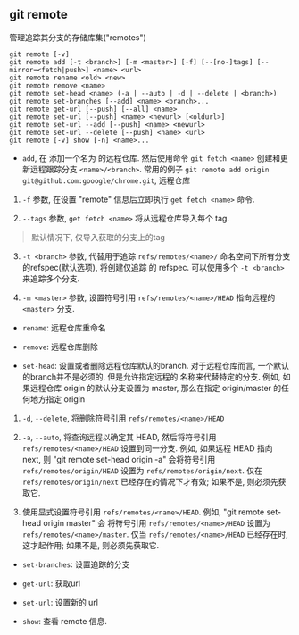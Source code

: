 ## git remote

管理追踪其分支的存储库集("remotes")

```
git remote [-v]
git remote add [-t <branch>] [-m <master>] [-f] [--[no-]tags] [--mirror=<fetch|push>] <name> <url>
git remote rename <old> <new>
git remote remove <name>
git remote set-head <name> (-a | --auto | -d | --delete | <branch>)
git remote set-branches [--add] <name> <branch>...
git remote get-url [--push] [--all] <name>
git remote set-url [--push] <name> <newurl> [<oldurl>]
git remote set-url --add [--push] <name> <newurl>
git remote set-url --delete [--push] <name> <url>
git remote [-v] show [-n] <name>...
```

- `add`, 在 <url> 添加一个名为 <name> 的远程仓库. 然后使用命令 `git fetch <name>` 创建和更新远程跟踪分支 `<name>/<branch>`.
常用的例子 `git remote add origin git@github.com:gooogle/chrome.git`, 远程仓库

1) `-f` 参数, 在设置 "remote" 信息后立即执行 `get fetch <name>` 命令.

2) `--tags` 参数, `get fetch <name>` 将从远程仓库导入每个 tag.

> 默认情况下, 仅导入获取的分支上的tag

3) `-t <branch>` 参数, 代替用于追踪 `refs/remotes/<name>/` 命名空间下所有分支的refspec(默认选项), 将创建仅追踪
<branch>的 refspec. 可以使用多个 `-t <branch>` 来追踪多个分支.

4) `-m <master>` 参数, 设置符号引用 `refs/remotes/<name>/HEAD` 指向远程的 `<master>` 分支.

- `rename`: 远程仓库重命名

- `remove`: 远程仓库删除

- `set-head`: 设置或者删除远程仓库默认的branch. 对于远程仓库而言, 一个默认的branch并不是必须的, 但是允许指定远程的
名称来代替特定的分支. 例如, 如果远程仓库 origin 的默认分支设置为 master, 那么在指定 origin/master 的任何地方指定 
origin

1) `-d`, `--delete`, 将删除符号引用 `refs/remotes/<name>/HEAD` 

2) `-a`, `--auto`, 将查询远程以确定其 HEAD, 然后将符号引用 `refs/remotes/<name>/HEAD` 设置到同一分支. 例如, 
如果远程 HEAD 指向 next, 则 "git remote set-head origin -a" 会将符号引用 `refs/remotes/origin/HEAD` 设置为
`refs/remotes/origin/next`. 仅在 `refs/remotes/origin/next` 已经存在的情况下才有效; 如果不是, 则必须先获取它.

3) 使用<branch>显式设置符号引用 `refs/remotes/<name>/HEAD`. 例如, "git remote set-head origin master" 会
将符号引用 `refs/remotes/<name>/HEAD` 设置为 `refs/remotes/<name>/master`. 仅当 `refs/remotes/<name>/HEAD`
已经存在时, 这才起作用; 如果不是, 则必须先获取它.


- `set-branches`: 设置追踪的分支

- `get-url`: 获取url

- `set-url`: 设置新的 url

- `show`: 查看 remote 信息.
